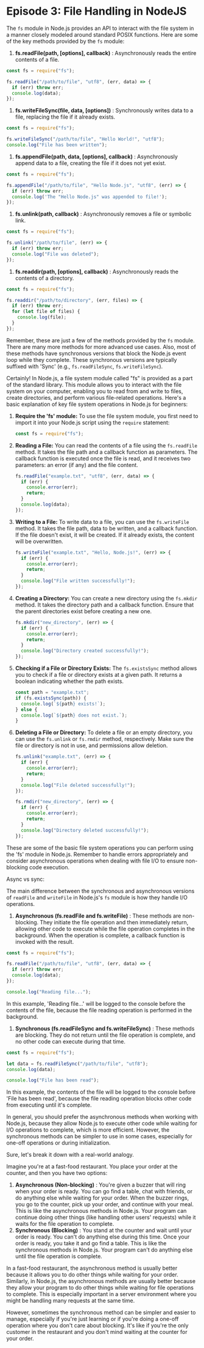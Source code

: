 # Episode 3: **File Handling in NodeJS**

The `fs` module in Node.js provides an API to interact with the file system in a manner closely modeled around standard POSIX functions. Here are some of the key methods provided by the `fs` module:

1. **fs.readFile(path, [options], callback)** : Asynchronously reads the entire contents of a file.

```jsx
const fs = require("fs");

fs.readFile("/path/to/file", "utf8", (err, data) => {
  if (err) throw err;
  console.log(data);
});
```

1. **fs.writeFileSync(file, data, [options])** : Synchronously writes data to a file, replacing the file if it already exists.

```jsx
const fs = require("fs");

fs.writeFileSync("/path/to/file", "Hello World!", "utf8");
console.log("File has been written");
```

1. **fs.appendFile(path, data, [options], callback)** : Asynchronously append data to a file, creating the file if it does not yet exist.

```jsx
const fs = require("fs");

fs.appendFile("/path/to/file", "Hello Node.js", "utf8", (err) => {
  if (err) throw err;
  console.log('The "Hello Node.js" was appended to file!');
});
```

1. **fs.unlink(path, callback)** : Asynchronously removes a file or symbolic link.

```jsx
const fs = require("fs");

fs.unlink("/path/to/file", (err) => {
  if (err) throw err;
  console.log("File was deleted");
});
```

1. **fs.readdir(path, [options], callback)** : Asynchronously reads the contents of a directory.

```jsx
const fs = require("fs");

fs.readdir("/path/to/directory", (err, files) => {
  if (err) throw err;
  for (let file of files) {
    console.log(file);
  }
});
```

Remember, these are just a few of the methods provided by the `fs` module. There are many more methods for more advanced use cases. Also, most of these methods have synchronous versions that block the Node.js event loop while they complete. These synchronous versions are typically suffixed with 'Sync' (e.g., `fs.readFileSync`, `fs.writeFileSync`).

Certainly! In Node.js, a file system module called "fs" is provided as a part of the standard library. This module allows you to interact with the file system on your computer, enabling you to read from and write to files, create directories, and perform various file-related operations. Here's a basic explanation of key file system operations in Node.js for beginners:

1. **Require the 'fs' module:**
   To use the file system module, you first need to import it into your Node.js script using the `require` statement:

   ```jsx
   const fs = require("fs");
   ```

2. **Reading a File:**
   You can read the contents of a file using the `fs.readFile` method. It takes the file path and a callback function as parameters. The callback function is executed once the file is read, and it receives two parameters: an error (if any) and the file content.

   ```jsx
   fs.readFile("example.txt", "utf8", (err, data) => {
     if (err) {
       console.error(err);
       return;
     }
     console.log(data);
   });
   ```

3. **Writing to a File:**
   To write data to a file, you can use the `fs.writeFile` method. It takes the file path, data to be written, and a callback function. If the file doesn't exist, it will be created. If it already exists, the content will be overwritten.

   ```jsx
   fs.writeFile("example.txt", "Hello, Node.js!", (err) => {
     if (err) {
       console.error(err);
       return;
     }
     console.log("File written successfully!");
   });
   ```

4. **Creating a Directory:**
   You can create a new directory using the `fs.mkdir` method. It takes the directory path and a callback function. Ensure that the parent directories exist before creating a new one.

   ```jsx
   fs.mkdir("new_directory", (err) => {
     if (err) {
       console.error(err);
       return;
     }
     console.log("Directory created successfully!");
   });
   ```

5. **Checking if a File or Directory Exists:**
   The `fs.existsSync` method allows you to check if a file or directory exists at a given path. It returns a boolean indicating whether the path exists.

   ```jsx
   const path = "example.txt";
   if (fs.existsSync(path)) {
     console.log(`${path} exists!`);
   } else {
     console.log(`${path} does not exist.`);
   }
   ```

6. **Deleting a File or Directory:**
   To delete a file or an empty directory, you can use the `fs.unlink` or `fs.rmdir` method, respectively. Make sure the file or directory is not in use, and permissions allow deletion.

   ```jsx
   fs.unlink("example.txt", (err) => {
     if (err) {
       console.error(err);
       return;
     }
     console.log("File deleted successfully!");
   });
   ```

   ```jsx
   fs.rmdir("new_directory", (err) => {
     if (err) {
       console.error(err);
       return;
     }
     console.log("Directory deleted successfully!");
   });
   ```

These are some of the basic file system operations you can perform using the 'fs' module in Node.js. Remember to handle errors appropriately and consider asynchronous operations when dealing with file I/O to ensure non-blocking code execution.

Async vs sync:

The main difference between the synchronous and asynchronous versions of `readFile` and `writeFile` in Node.js's `fs` module is how they handle I/O operations.

1. **Asynchronous (fs.readFile and fs.writeFile)** : These methods are non-blocking. They initiate the file operation and then immediately return, allowing other code to execute while the file operation completes in the background. When the operation is complete, a callback function is invoked with the result.

```jsx
const fs = require("fs");

fs.readFile("/path/to/file", "utf8", (err, data) => {
  if (err) throw err;
  console.log(data);
});

console.log("Reading file...");
```

In this example, 'Reading file...' will be logged to the console before the contents of the file, because the file reading operation is performed in the background.

1. **Synchronous (fs.readFileSync and fs.writeFileSync)** : These methods are blocking. They do not return until the file operation is complete, and no other code can execute during that time.

```jsx
const fs = require("fs");

let data = fs.readFileSync("/path/to/file", "utf8");
console.log(data);

console.log("File has been read");
```

In this example, the contents of the file will be logged to the console before 'File has been read', because the file reading operation blocks other code from executing until it's complete.

In general, you should prefer the asynchronous methods when working with Node.js, because they allow Node.js to execute other code while waiting for I/O operations to complete, which is more efficient. However, the synchronous methods can be simpler to use in some cases, especially for one-off operations or during initialization.

Sure, let's break it down with a real-world analogy.

Imagine you're at a fast-food restaurant. You place your order at the counter, and then you have two options:

1. **Asynchronous (Non-blocking)** : You're given a buzzer that will ring when your order is ready. You can go find a table, chat with friends, or do anything else while waiting for your order. When the buzzer rings, you go to the counter, pick up your order, and continue with your meal. This is like the asynchronous methods in Node.js. Your program can continue doing other things (like handling other users' requests) while it waits for the file operation to complete.
2. **Synchronous (Blocking)** : You stand at the counter and wait until your order is ready. You can't do anything else during this time. Once your order is ready, you take it and go find a table. This is like the synchronous methods in Node.js. Your program can't do anything else until the file operation is complete.

In a fast-food restaurant, the asynchronous method is usually better because it allows you to do other things while waiting for your order. Similarly, in Node.js, the asynchronous methods are usually better because they allow your program to do other things while waiting for file operations to complete. This is especially important in a server environment where you might be handling many requests at the same time.

However, sometimes the synchronous method can be simpler and easier to manage, especially if you're just learning or if you're doing a one-off operation where you don't care about blocking. It's like if you're the only customer in the restaurant and you don't mind waiting at the counter for your order.
